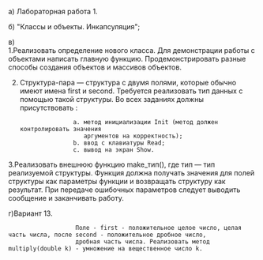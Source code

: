 а) Лабораторная работа 1.

б) "Классы и объекты. Инкапсуляция";

в)      
  1.Реализовать определение нового класса. Для демонстрации работы с объектами написать главную функцию.
  Продемонстрировать разные способы создания объектов и массивов объектов. 
  
  2. Структура-пара — структура с двумя полями,
  которые обычно имеют имена first и second. Требуется реализовать тип данных с помощью такой структуры.
  Во всех заданиях должны присутствовать :
            
                        a. метод инициализации Init (метод должен контролировать значения
                           аргументов на корректность);
                        b. ввод с клавиатуры Read;
                        c. вывод на экран Show.
                      
  
   3.Реализовать внешнюю функцию make_тип(), где тип — тип реализуемой структуры. Функция должна получать
   значения для полей структуры как параметры функции и возвращать структуру как результат.
   При передаче ошибочных параметров следует выводить сообщение и заканчивать работу.    
             
г)Вариант 13. 

                       Поле - first - положительное целое число, целая часть числа, после second - положительное дробное число,
                       дробная часть числа. Реализовать метод multiply(double k) - умножение на вещественное число k.
